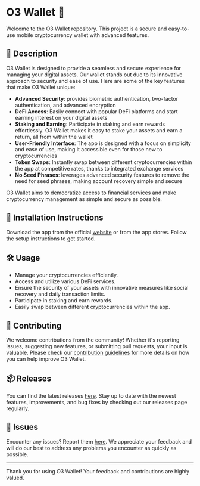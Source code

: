 
# O3 Wallet 🚀

Welcome to the O3 Wallet repository. This project is a secure and easy-to-use mobile cryptocurrency wallet with advanced features.

## 📜 Description

O3 Wallet is designed to provide a seamless and secure experience for managing your digital assets. Our wallet stands out due to its innovative approach to security and ease of use. Here are some of the key features that make O3 Wallet unique:

- **Advanced Security**: provides biometric authentication, two-factor authentication, and advanced encryption
- **DeFi Access**: Easily connect with popular DeFi platforms and start earning interest on your digital assets
- **Staking and Earning**: Participate in staking and earn rewards effortlessly. O3 Wallet makes it easy to stake your assets and earn a return, all from within the wallet
- **User-Friendly Interface**: The app is designed with a focus on simplicity and ease of use, making it accessible even for those new to cryptocurrencies
- **Token Swaps**: Instantly swap between different cryptocurrencies within the app at competitive rates, thanks to integrated exchange services
- **No Seed Phrases**: leverages advanced security features to remove the need for seed phrases, making account recovery simple and secure

O3 Wallet aims to democratize access to financial services and make cryptocurrency management as simple and secure as possible.

## 🚀 Installation Instructions

Download the app from the official [website](https://www.example.com) or from the app stores. Follow the setup instructions to get started.

## 🛠️ Usage

- Manage your cryptocurrencies efficiently.
- Access and utilize various DeFi services.
- Ensure the security of your assets with innovative measures like social recovery and daily transaction limits.
- Participate in staking and earn rewards.
- Easily swap between different cryptocurrencies within the app.

## 🤝 Contributing

We welcome contributions from the community! Whether it's reporting issues, suggesting new features, or submitting pull requests, your input is valuable. Please check our [contribution guidelines](../../contributing) for more details on how you can help improve O3 Wallet.

## 📦 Releases

You can find the latest releases [here](../../releases). Stay up to date with the newest features, improvements, and bug fixes by checking out our releases page regularly.

## 🐛 Issues

Encounter any issues? Report them [here](../../issues). We appreciate your feedback and will do our best to address any problems you encounter as quickly as possible.

---

Thank you for using O3 Wallet! Your feedback and contributions are highly valued.
